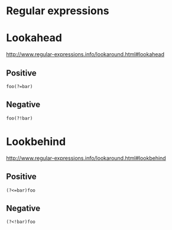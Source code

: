 # Regular expressions

# Lookahead

<http://www.regular-expressions.info/lookaround.html#lookahead>

## Positive

    foo(?=bar)

## Negative

    foo(?!bar)

# Lookbehind

<http://www.regular-expressions.info/lookaround.html#lookbehind>

## Positive

    (?<=bar)foo

## Negative

    (?<!bar)foo
